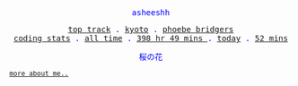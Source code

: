 <p align="center" style="color:blue"><samp>asheeshh</samp></p>        <p align="center" style="color:blue">        <samp>            <a href="https://open.spotify.com/track/4vjvx7Zxkb4AltGcZ0BBvI">top track</a> .            <a href="https://open.spotify.com/track/4vjvx7Zxkb4AltGcZ0BBvI">kyoto</a> .            <a href="https://open.spotify.com/track/4vjvx7Zxkb4AltGcZ0BBvI">phoebe bridgers</a></br>            <a href="https://wakatime.com/@asheeshh">coding stats</a> .            <a href="https://wakatime.com/@asheeshh">all time</a> .            <a href="https://wakatime.com/@asheeshh">            398 hr 49 mins        </a> .            <a href="https://wakatime.com/@asheeshh">today</a> .            <a href="https://wakatime.com/@asheeshh">52 mins</a>        </samp>        </p>        <p align="center" style="color:blue"><samp>桜の花</samp></p>                <sub><samp><a href="https://asheeshh.ninja/about/">more about me..</a></samp></sub>